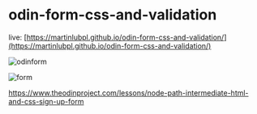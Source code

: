 # odin-form-css-and-validation

live: [https://martinlubpl.github.io/odin-form-css-and-validation/](https://martinlubpl.github.io/odin-form-css-and-validation/)

![odinform](https://user-images.githubusercontent.com/32456544/181488274-e1a4bf9e-9f82-442b-a4da-0573a061af11.png)


![form](https://user-images.githubusercontent.com/32456544/181487602-2608b571-6b1a-4d34-85de-e9bb46f20494.gif)

https://www.theodinproject.com/lessons/node-path-intermediate-html-and-css-sign-up-form
